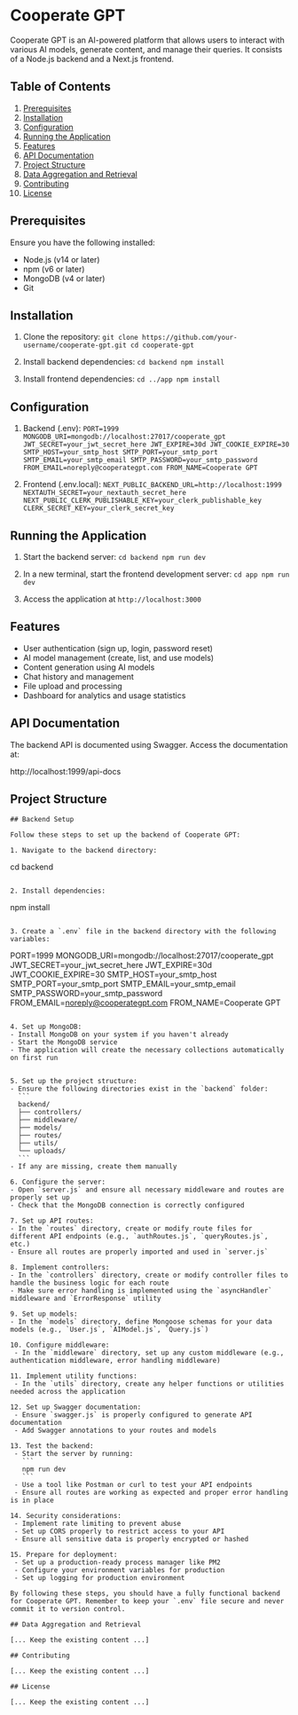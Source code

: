 # Cooperate GPT

Cooperate GPT is an AI-powered platform that allows users to interact with various AI models, generate content, and manage their queries. It consists of a Node.js backend and a Next.js frontend.

## Table of Contents

1. [Prerequisites](#prerequisites)
2. [Installation](#installation)
3. [Configuration](#configuration)
4. [Running the Application](#running-the-application)
5. [Features](#features)
6. [API Documentation](#api-documentation)
7. [Project Structure](#project-structure)
8. [Data Aggregation and Retrieval](#data-aggregation-and-retrieval)
9. [Contributing](#contributing)
10. [License](#license)

## Prerequisites

Ensure you have the following installed:

- Node.js (v14 or later)
- npm (v6 or later)
- MongoDB (v4 or later)
- Git

## Installation

1. Clone the repository: `git clone https://github.com/your-username/cooperate-gpt.git
cd cooperate-gpt  `

2. Install backend dependencies: `cd backend
npm install  `

3. Install frontend dependencies: `cd ../app
npm install  `

## Configuration

1. Backend (.env): `PORT=1999
MONGODB_URI=mongodb://localhost:27017/cooperate_gpt
JWT_SECRET=your_jwt_secret_here
JWT_EXPIRE=30d
JWT_COOKIE_EXPIRE=30
SMTP_HOST=your_smtp_host
SMTP_PORT=your_smtp_port
SMTP_EMAIL=your_smtp_email
SMTP_PASSWORD=your_smtp_password
FROM_EMAIL=noreply@cooperategpt.com
FROM_NAME=Cooperate GPT  `

2. Frontend (.env.local): `NEXT_PUBLIC_BACKEND_URL=http://localhost:1999
NEXTAUTH_SECRET=your_nextauth_secret_here
NEXT_PUBLIC_CLERK_PUBLISHABLE_KEY=your_clerk_publishable_key
CLERK_SECRET_KEY=your_clerk_secret_key  `

## Running the Application

1. Start the backend server: `cd backend
npm run dev  `

2. In a new terminal, start the frontend development server: `cd app
npm run dev  `

3. Access the application at `http://localhost:3000`

## Features

- User authentication (sign up, login, password reset)
- AI model management (create, list, and use models)
- Content generation using AI models
- Chat history and management
- File upload and processing
- Dashboard for analytics and usage statistics

## API Documentation

The backend API is documented using Swagger. Access the documentation at:

http://localhost:1999/api-docs

## Project Structure

```
## Backend Setup

Follow these steps to set up the backend of Cooperate GPT:

1. Navigate to the backend directory:
```

cd backend

```

2. Install dependencies:
```

npm install

```

3. Create a `.env` file in the backend directory with the following variables:

```

PORT=1999
MONGODB_URI=mongodb://localhost:27017/cooperate_gpt
JWT_SECRET=your_jwt_secret_here
JWT_EXPIRE=30d
JWT_COOKIE_EXPIRE=30
SMTP_HOST=your_smtp_host
SMTP_PORT=your_smtp_port
SMTP_EMAIL=your_smtp_email
SMTP_PASSWORD=your_smtp_password
FROM_EMAIL=noreply@cooperategpt.com
FROM_NAME=Cooperate GPT

````

4. Set up MongoDB:
- Install MongoDB on your system if you haven't already
- Start the MongoDB service
- The application will create the necessary collections automatically on first run


5. Set up the project structure:
- Ensure the following directories exist in the `backend` folder:
  ```
  backend/
  ├── controllers/
  ├── middleware/
  ├── models/
  ├── routes/
  ├── utils/
  └── uploads/
  ```
- If any are missing, create them manually

6. Configure the server:
- Open `server.js` and ensure all necessary middleware and routes are properly set up
- Check that the MongoDB connection is correctly configured

7. Set up API routes:
- In the `routes` directory, create or modify route files for different API endpoints (e.g., `authRoutes.js`, `queryRoutes.js`, etc.)
- Ensure all routes are properly imported and used in `server.js`

8. Implement controllers:
- In the `controllers` directory, create or modify controller files to handle the business logic for each route
- Make sure error handling is implemented using the `asyncHandler` middleware and `ErrorResponse` utility

9. Set up models:
- In the `models` directory, define Mongoose schemas for your data models (e.g., `User.js`, `AIModel.js`, `Query.js`)

10. Configure middleware:
 - In the `middleware` directory, set up any custom middleware (e.g., authentication middleware, error handling middleware)

11. Implement utility functions:
 - In the `utils` directory, create any helper functions or utilities needed across the application

12. Set up Swagger documentation:
 - Ensure `swagger.js` is properly configured to generate API documentation
 - Add Swagger annotations to your routes and models

13. Test the backend:
 - Start the server by running:
   ```
   npm run dev
   ```
 - Use a tool like Postman or curl to test your API endpoints
 - Ensure all routes are working as expected and proper error handling is in place

14. Security considerations:
 - Implement rate limiting to prevent abuse
 - Set up CORS properly to restrict access to your API
 - Ensure all sensitive data is properly encrypted or hashed

15. Prepare for deployment:
 - Set up a production-ready process manager like PM2
 - Configure your environment variables for production
 - Set up logging for production environment

By following these steps, you should have a fully functional backend for Cooperate GPT. Remember to keep your `.env` file secure and never commit it to version control.

## Data Aggregation and Retrieval

[... Keep the existing content ...]

## Contributing

[... Keep the existing content ...]

## License

[... Keep the existing content ...]
````
